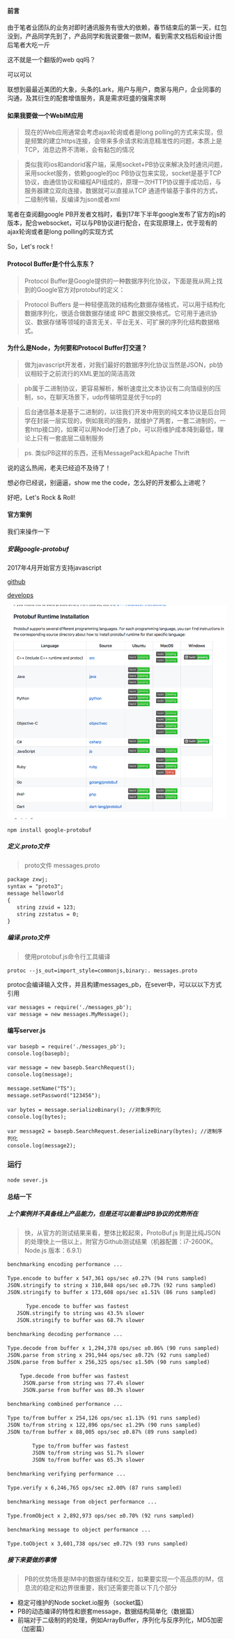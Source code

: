#### 前言


由于笔者业团队的业务对即时通讯服务有很大的依赖，春节结束后的第一天，红包没到，产品同学先到了，产品同学和我说要做一款IM，看到需求文档后和设计图后笔者大吃一斤

这不就是一个翻版的web qq吗？

可以可以

联想到最最近美团的大象，头条的Lark，用户与用户，商家与用户，企业同事的沟通，及其衍生的配套增值服务，真是需求旺盛的强需求啊


#### 如果我要做一个WebIM应用

> 现在的Web应用通常会考虑ajax轮询或者是long polling的方式来实现，但是频繁的建立https连接，会带来多余请求和消息精准性的问题，本质上是TCP，消息边界不清晰，会有黏包的情况

> 类似我司ios和andorid客户端，采用socket+PB协议来解决及时通讯问题，采用socket服务，依赖google的oc PB协议包来实现，socket是基于TCP协议，由通信协议和编程API组成的，原理一次HTTP协议握手成功后，与服务器建立双向连接，数据就可以直接从TCP 通道传输基于事件的方式，二级制传输，反编译为json或者xml


笔者在查阅翻google PB开发者文档时，看到17年下半年google发布了官方的js的版本，配合websocket，可以与PB协议进行配合，在实现原理上，优于现有的ajax轮询或者是long polling的实现方式

So，Let's rock !

#### Protocol Buffer是个什么东东？

>Protocol Buffer是Google提供的一种数据序列化协议，下面是我从网上找到的Google官方对protobuf的定义：

>Protocol Buffers 是一种轻便高效的结构化数据存储格式，可以用于结构化数据序列化，很适合做数据存储或 RPC 数据交换格式。它可用于通讯协议、数据存储等领域的语言无关、平台无关、可扩展的序列化结构数据格式。

#### 为什么是Node，为何要和Protocol Buffer打交道？

>做为javascript开发者，对我们最好的数据序列化协议当然是JSON，pb协议相较于之前流行的XML更加的简洁高效

>pb属于二进制协议，更容易解析，解析速度比文本协议有二向箔级别的压制，so，在聊天场景下，udp传输明显是优于tcp的

>后台通信基本是基于二进制的，以往我们开发中用到的纯文本协议是后台同学在封装一层实现的，例如我司的服务，就维护了两套，一套二进制的，一套http接口的，如果可以用Node打通了pb，可以将维护成本降到最低，理论上只有一套底层二级制服务

>ps. 类似PB这样的东西，还有MessagePack和Apache Thrift


说的这么热闹，老夫已经迫不及待了！

想必你已经说，别逼逼，show me the code，怎么好的开发都么上进呢？

好吧，Let's Rock & Roll!

#### 官方案例

我们来操作一下

#####  安装google-protobuf

2017年4月开始官方支持javascript

[github](https://github.com/google/protobuf) 

[develops](https://developers.google.com/protocol-buffers/)

<img src="images/pb_img1.png" />

```
npm install google-protobuf
```

#####  定义.proto文件

> proto文件 messages.proto

```
package zxwj;
syntax = "proto3";
message helloworld 
{ 
   string zzuid = 123;  
   string zzstatus = 0;
}  
```

#####  编译.proto文件

>使用protobuf.js命令行工具编译

```
protoc --js_out=import_style=commonjs,binary:. messages.proto
```
protoc会编译输入文件，并且构建messages_pb，在sever中，可以以以下方式引用

```
var messages = require('./messages_pb');
var message = new messages.MyMessage();
```

#### 编写server.js


```
var basepb = require('./messages_pb');
console.log(basepb);

var message = new basepb.SearchRequest();
console.log(message);

message.setName("TS");
message.setPassword("123456");

var bytes = message.serializeBinary(); //对象序列化
console.log(bytes);

var message2 = basepb.SearchRequest.deserializeBinary(bytes); //进制序列化
console.log(message2);
```


### 运行

```
node sever.js
```



#### 总结一下

##### 上个案例并不具备线上产品能力，但是还可以能看出PB协议的优势所在

> 快，从官方的测试结果来看，整体比較起來，ProtoBuf.js 則是比纯JSON 的处理快上一倍以上，附官方Github测试结果（机器配置：i7-2600K。Node.js 版本：6.9.1）

```
benchmarking encoding performance ...

Type.encode to buffer x 547,361 ops/sec ±0.27% (94 runs sampled)
JSON.stringify to string x 310,848 ops/sec ±0.73% (92 runs sampled)
JSON.stringify to buffer x 173,608 ops/sec ±1.51% (86 runs sampled)

      Type.encode to buffer was fastest
   JSON.stringify to string was 43.5% slower
   JSON.stringify to buffer was 68.7% slower

benchmarking decoding performance ...

Type.decode from buffer x 1,294,378 ops/sec ±0.86% (90 runs sampled)
JSON.parse from string x 291,944 ops/sec ±0.72% (92 runs sampled)
JSON.parse from buffer x 256,325 ops/sec ±1.50% (90 runs sampled)

    Type.decode from buffer was fastest
     JSON.parse from string was 77.4% slower
     JSON.parse from buffer was 80.3% slower

benchmarking combined performance ...

Type to/from buffer x 254,126 ops/sec ±1.13% (91 runs sampled)
JSON to/from string x 122,896 ops/sec ±1.29% (90 runs sampled)
JSON to/from buffer x 88,005 ops/sec ±0.87% (89 runs sampled)

        Type to/from buffer was fastest
        JSON to/from string was 51.7% slower
        JSON to/from buffer was 65.3% slower

benchmarking verifying performance ...

Type.verify x 6,246,765 ops/sec ±2.00% (87 runs sampled)

benchmarking message from object performance ...

Type.fromObject x 2,892,973 ops/sec ±0.70% (92 runs sampled)

benchmarking message to object performance ...

Type.toObject x 3,601,738 ops/sec ±0.72% (93 runs sampled)
```



##### 接下来要做的事情


> PB的优势场景是IM中的数据存储和交互，如果要实现一个高品质的IM，信息流的稳定和边界很重要，我们还需要完善以下几个部分

- 稳定可维护的Node socket.io服务（socket篇）
- PB的动态编译的特性和嵌套message，数据结构简单化（数据篇）
- 前端对于二级制的的处理，例如ArrayBuffer，序列化与反序列化，MD5加密（加密篇）